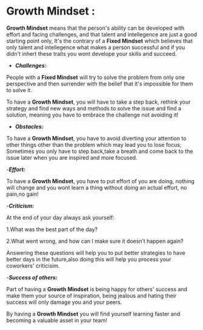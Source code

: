 # Growth Mindset :

**Growth Mindset** means that the person's ability can be developed with effort and facing challenges, and that talent and intellegence are just a good starting point only, It's the contrary of a **Fixed Mindset** which believes that only talent and intellegence what makes a person successful and if you didn't inhert these traits you wont develope your skills and succeed. 

- ***Challenges:***
 
 People with a **Fixed Mindset** will try to solve the problem from only one perspective and then surrender with the belief that it's impossible for them to solve it.

To have a **Growth Mindset**, you will have to take a step back, rethink your strategy and find new ways and methods to solve the issue and find a solution, meaning you have to embrace the challenge not avoiding it!

- ***Obstacles:***

To have a **Growth Mindset**, you have to avoid diverting your attention to other things other than the problem which may lead you to lose focus; Sometimes you only have to step back,take a breath and come back to the issue later when you are inspired and more focused.

-***Effort:***

To have a **Growth Mindset**, you have to put effort of you are doing, nothing will change and you wont learn a thing without doing an actual effort, no pain,no gain!

-***Criticism:***

At the end of your day always ask yourself:

1.What was the best part of the day?

2.What went wrong, and how can I make sure it doesn’t happen again?

Answering these questions will help you to put better strategies to have better days in the future,also doing this will help you process your coworkers' criticisim.

-***Success of others:***

Part of having a **Growth Mindset** is being happy for others' success and make them your source of inspiration, being jealous and hating their success will only damage you and your peers.

 By having a **Growth Mindset** you will find yourself learning faster and becoming a valuable asset in your team!
